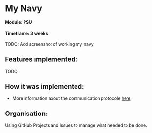 # My Navy

#### Module: PSU
#### Timeframe: 3 weeks
TODO: Add screenshot of working my_navy

## Features implemented:
TODO

## How it was implemented:
* More information about the communication protocole [here](bonus/doc/communication_protocole.md)

## Organisation:
Using GitHub Projects and Issues to manage what needed to be done.
